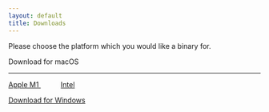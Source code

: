 ```yaml
---
layout: default
title: Downloads
---
```

Please choose the platform which you would like a binary for.

 <div class="btn mac" id="mac-btn"><i class="fa-brands fa-apple"></i> Download for macOS<br>
                <hr />
                <a style="margin-right: 20px;"
                href="https://github.com/isaacdoescodes/screenpin/releases/download/alpha-0.2.1/ScreenPin-macOS-arm64-0.2.1.zip">
                    Apple M1
                </a>
                <a style="margin-left: 20px;"
                href="https://github.com/isaacdoescodes/screenpin/releases/download/alpha-0.2.1/ScreenPin-macOS-x64-0.2.1.zip">
                    Intel
                </a>
            </div>

<a href="https://github.com/isaacdoescodes/screenpin/releases/download/alpha/ScreenPin-0.2.0-Windows-Setup.exe" class="btn win" id="mac-btn"><i class="fa-brands fa-windows"></i> Download for Windows</a>